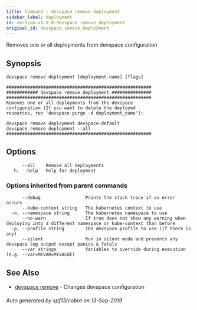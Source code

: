 ```yaml
---
title: Command - devspace remove deployment
sidebar_label: deployment
id: version-v4.0.0-devspace_remove_deployment
original_id: devspace_remove_deployment
---
```



Removes one or all deployments from devspace configuration

## Synopsis


```
devspace remove deployment [deployment-name] [flags]
```

```
#######################################################
############ devspace remove deployment ###############
#######################################################
Removes one or all deployments from the devspace
configuration (If you want to delete the deployed 
resources, run 'devspace purge -d deployment_name'):

devspace remove deployment devspace-default
devspace remove deployment --all
#######################################################
```
## Options

```
      --all    Remove all deployments
  -h, --help   help for deployment
```

### Options inherited from parent commands

```
      --debug                 Prints the stack trace if an error occurs
      --kube-context string   The kubernetes context to use
  -n, --namespace string      The kubernetes namespace to use
      --no-warn               If true does not show any warning when deploying into a different namespace or kube-context than before
  -p, --profile string        The devspace profile to use (if there is any)
      --silent                Run in silent mode and prevents any devspace log output except panics & fatals
      --var strings           Variables to override during execution (e.g. --var=MYVAR=MYVALUE)
```

## See Also

* [devspace remove](../../cli/commands/devspace_remove)	 - Changes devspace configuration

###### Auto generated by spf13/cobra on 13-Sep-2019
